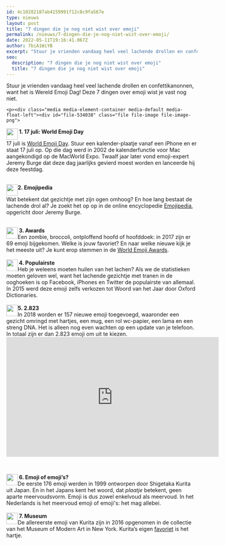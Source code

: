 ```yaml
---
id: 4c10282187ab4159991f12c8c9fa567e
type: nieuws
layout: post
title: "7 dingen die je nog niet wist over emoji"
permalink: /nieuws/7-dingen-die-je-nog-niet-wist-over-emoji/
date: 2022-05-11T19:16:41.067Z
author: 7biA1WiYB
excerpt: "Stuur je vrienden vandaag heel veel lachende drollen en confettikanonnen, want het is Wereld Emoji Dag! Deze 7 dingen over emoji wist je vast nog niet.  "
seo:
  description: "7 dingen die je nog niet wist over emoji"
  title: "7 dingen die je nog niet wist over emoji"
---
```

Stuur je vrienden vandaag heel veel lachende drollen en confettikanonnen, want het is Wereld Emoji Dag! Deze 7 dingen over emoji wist je vast nog niet.  

    <p><div class="media media-element-container media-default media-float-left"><div id="file-534038" class="file file-image file-image-png">

        
  
  <div class="content">
    <img height="120" width="120" style="float: left; height: 30px; width: 30px;" class="media-element file-default" data-delta="1" src="https://original.sevendays.nl/sites/default/files/calendar_1f4c5.png" alt="">  </div>

  
</div>
</div>
<p><strong> 1. 17 juli: World Emoji Day</strong></p>
<p>17 juli is <a href="https://worldemojiday.com/" target="_blank">World Emoji Day</a>. Stuur een kalender-plaatje vanaf een iPhone en er staat 17 juli op. Op die dag werd in 2002 de kalenderfunctie voor Mac aangekondigd op de MacWorld Expo. Twaalf jaar later vond emoji-expert Jeremy Burge dat deze dag jaarlijks gevierd moest worden en lanceerde hij deze feestdag.<br><br><div class="media media-element-container media-default media-float-left"><div id="file-534039" class="file file-image file-image-jpeg">

        
  
  <div class="content">
    <img height="900" width="900" style="float: left; width: 30px; height: 30px;" class="media-element file-default" data-delta="2" src="https://original.sevendays.nl/sites/default/files/emojipedia.jpg" alt="">  </div>

  
</div>
</div>
<p><strong>2. Emojipedia</strong></p>
<p>Wat betekent dat gezichtje met zijn ogen omhoog? En hoe lang bestaat de lachende drol al? Je zoekt het op op in de online encyclopedie <a href="https://emojipedia.org/" target="_blank">Emojipedia</a>, opgericht door Jeremy Burge.<br><br><div class="media media-element-container media-default media-float-left"><div id="file-534040" class="file file-image file-image-png">

        
  
  <div class="content">
    <img height="120" width="120" style="float: left; height: 30px; width: 30px;" class="media-element file-default" data-delta="3" src="https://original.sevendays.nl/sites/default/files/trophy_1f3c6.png" alt="">  </div>

  
</div>
</div><strong> 3. Awards</strong><br>Een zombie, broccoli, ontploffend hoofd of hoofddoek: in 2017 zijn er 69 emoji bijgekomen. Welke is jouw favoriet? En naar welke nieuwe kijk je het meeste uit? Je kunt erop stemmen in de <a href="http://worldemojiawards.com/" target="_blank">World Emoji Awards</a>.<br><br><div class="media media-element-container media-default media-float-left"><div id="file-534041" class="file file-image file-image-png">

        
  
  <div class="content">
    <img height="120" width="120" style="width: 30px; height: 30px; float: left;" class="media-element file-default" data-delta="4" src="https://original.sevendays.nl/sites/default/files/face-with-tears-of-joy_1f602.png" alt="">  </div>

  
</div>
</div><strong> 4. Populairste</strong><br>Heb je weleens moeten huilen van het lachen? Als we de statistieken moeten geloven wel, want het lachende gezichtje met tranen in de ooghoeken is op Facebook, iPhones en Twitter de populairste van allemaal. In 2015 werd deze emoji zelfs verkozen tot Woord van het Jaar door Oxford Dictionaries.<br><br><div class="media media-element-container media-default media-float-left"><div id="file-534042" class="file file-image file-image-png">

        
  
  <div class="content">
    <img height="120" width="120" style="float: left; height: 30px; width: 30px;" class="media-element file-default" data-delta="5" src="https://original.sevendays.nl/sites/default/files/llama_1f999.png" alt="">  </div>

  
</div>
</div><strong>5. 2.823</strong><br>In 2018 worden er 157 nieuwe emoji toegevoegd, waaronder een gezicht omringd met hartjes, een mug, een rol wc-papier, een lama en een streng DNA. Het is alleen nog even wachten op een update van je telefoon. In totaal zijn er dan 2.823 emoji om uit te kiezen.
<iframe allow="autoplay; encrypted-media" allowfullscreen="" frameborder="0" height="315" src="https://www.youtube.com/embed/5qLDBQ583Y8?rel=0" width="560"></iframe><p><br><div class="media media-element-container media-default media-float-left"><div id="file-534043" class="file file-image file-image-png">

        
  
  <div class="content">
    <img height="120" width="120" style="float: left; height: 30px; width: 30px;" class="media-element file-default" data-delta="6" src="https://original.sevendays.nl/sites/default/files/flag-for-japan_1f1ef-1f1f5.png" alt="">  </div>

  
</div>
</div><strong> 6. Emoji of emoji’s?</strong><br>De eerste 176 emoji werden in 1999 ontworpen door Shigetaka Kurita uit Japan. En in het Japans kent het woord, dat <em>plaatje</em> betekent, geen aparte meervoudsvorm. Emoji is dus zowel enkelvoud als meervoud. In het Nederlands is het meervoud emoji of emoji's: het mag allebei.<br><br><div class="media media-element-container media-default media-float-left"><div id="file-534044" class="file file-image file-image-png">

        
  
  <div class="content">
    <img height="120" width="120" style="float: left; height: 30px; width: 30px;" class="media-element file-default" data-delta="7" src="https://original.sevendays.nl/sites/default/files/heavy-black-heart_2764.png" alt="">  </div>

  
</div>
</div><strong> 7. Museum</strong><br>De allereerste emoji van Kurita zijn in 2016 opgenomen in de collectie van het Museum of Modern Art in New York. Kurita’s eigen <a href="https://www.theguardian.com/technology/2016/oct/27/emoji-inventor-shigetaka-kurita-moma-new-york-text" target="_blank">favoriet</a> is het hartje.  
